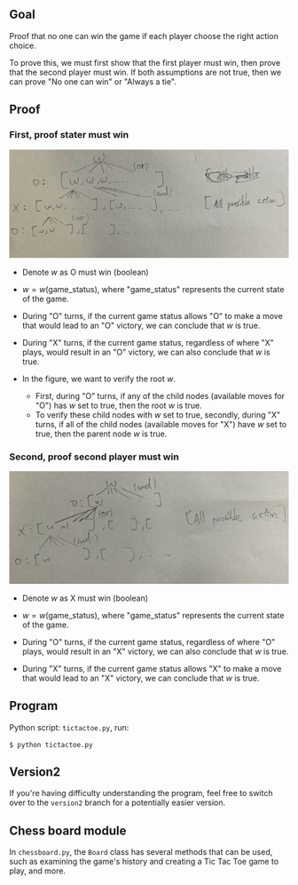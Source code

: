 ## Goal
Proof that no one can win the game if each player choose the right action choice.

To prove this, we must first show that the first player must win, then prove that the second player must win. If both assumptions are not true, then we can prove "No one can win" or "Always a tie".

## Proof
### First, proof stater must win

![Diagram](1.jpg)

- $\text{Denote } w \text{ as O must win (boolean)}$
- $w = w(\text{game\_status})$, where "$\text{game\_status}$" represents the current state of the game.

- During "O" turns, if the current game status allows "O" to make a move that would lead to an "O" victory, we can conclude that $w$ is true.

- During "X" turns, if the current game status, regardless of where "X" plays, would result in an "O" victory, we can also conclude that $w$ is true.

- In the figure, we want to verify the root $w$.
    - First, during "O" turns, if any of the child nodes (available moves for "O") has $w$ set to true, then the root $w$ is true.
    - To verify these child nodes with $w$ set to true, secondly, during "X" turns, if all of the child nodes (available moves for "X") have $w$ set to true, then the parent node $w$ is true.

### Second, proof second player must win
![](2.jpg)
- $\text{Denote } w \text{ as X must win (boolean)}$
- $w = w(\text{game\_status})$, where "$\text{game\_status}$" represents the current state of the game.

- During "O" turns, if the current game status, regardless of where "O" plays, would result in an "X" victory, we can also conclude that $w$ is true.

- During "X" turns, if the current game status allows "X" to make a move that would lead to an "X" victory, we can conclude that $w$ is true.


## Program
Python script: `tictactoe.py`, run:

```shell
$ python tictactoe.py
```

## Version2
If you're having difficulty understanding the program, feel free to switch over to the `version2` branch for a potentially easier version.

## Chess board module
In `chessboard.py`, the `Board` class has several methods that can be used, such as examining the game's history and creating a Tic Tac Toe game to play, and more.
